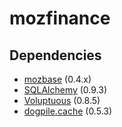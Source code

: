 mozfinance
==========

Dependencies
------------

* [mozbase](https://github.com/b4stien/mozbase) (0.4.x)
* [SQLAlchemy](http://hg.sqlalchemy.org/sqlalchemy) (0.9.3)
* [Voluptuous](https://github.com/alecthomas/voluptuous) (0.8.5)
* [dogpile.cache](http://dogpilecache.readthedocs.org/en/latest/) (0.5.3)
